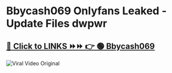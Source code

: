 
 # Bbycash069 Onlyfans Leaked - Update Files dwpwr

## <h2><a href="https://clipsfans.com/Bbycash069&ref=git">🔗 Click to LINKS ⏩⏩ 👉 🟢 Bbycash069 </a></h2>

<a href="https://clipsfans.com/Bbycash069&ref=git" rel="nofollow" data-target="animated-image.originalLink"><img src="https://i.ibb.co.com/xMMVF88/686577567.gif" alt="Viral Video Original" style="max-width: 100%; display: inline-block;" data-target="animated-image.originalImage"></a>

